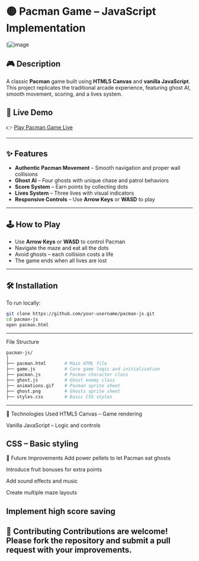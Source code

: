 # 🟡 Pacman Game – JavaScript Implementation

(![image](https://github.com/user-attachments/assets/fa03563c-9e15-4ea1-b3a3-9ec8ab780291) <!-- Replace with your actual screenshot URL -->

## 🎮 Description

A classic **Pacman** game built using **HTML5 Canvas** and **vanilla JavaScript**. This project replicates the traditional arcade experience, featuring ghost AI, smooth movement, scoring, and a lives system.

## 🔗 Live Demo

👉 [Play Pacman Game Live](https://your-github-username.github.io/pacman-js/)  

---

## ✨ Features

- **Authentic Pacman Movement** – Smooth navigation and proper wall collisions  
- **Ghost AI** – Four ghosts with unique chase and patrol behaviors  
- **Score System** – Earn points by collecting dots  
- **Lives System** – Three lives with visual indicators  
- **Responsive Controls** – Use **Arrow Keys** or **WASD** to play

---

## 🕹️ How to Play

- Use **Arrow Keys** or **WASD** to control Pacman  
- Navigate the maze and eat all the dots  
- Avoid ghosts – each collision costs a life  
- The game ends when all lives are lost

---

## 🛠 Installation

To run locally:

```bash
git clone https://github.com/your-username/pacman-js.git
cd pacman-js
open pacman.html
```
---
 File Structure
 ```bash
pacman-js/
│
├── pacman.html       # Main HTML file
├── game.js           # Core game logic and initialization
├── pacman.js         # Pacman character class
├── ghost.js          # Ghost enemy class
├── animations.gif    # Pacman sprite sheet
├── ghost.png         # Ghosts sprite sheet
├── styles.css        # Basic CSS styles
```

---
🧰 Technologies Used
HTML5 Canvas – Game rendering

Vanilla JavaScript – Logic and controls

CSS – Basic styling
---
🚀 Future Improvements
Add power pellets to let Pacman eat ghosts

Introduce fruit bonuses for extra points

Add sound effects and music

Create multiple maze layouts

Implement high score saving
---
🤝 Contributing
Contributions are welcome!
Please fork the repository and submit a pull request with your improvements.
---

